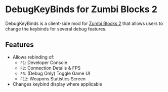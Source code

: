 # DebugKeyBinds for Zumbi Blocks 2

DebugKeyBinds is a client-side mod for [Zumbi Blocks 2](https://store.steampowered.com/app/1941780/Zumbi_Blocks_2_Open_Alpha/) that allows users to change the keybinds for several debug features.

## Features
- Allows rebinding of:
  - `F1`: Developer Console
  - `F2`: Connection Details & FPS
  - `F3`: (Debug Only) Toggle Game UI
  - `F12`: Weapons Statistics Screen
- Changes keybind display where applicable
